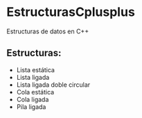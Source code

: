 # EstructurasCplusplus
Estructuras de datos en C++


## Estructuras:
- Lista estática
- Lista ligada
- Lista ligada doble circular
- Cola estática
- Cola ligada
- Pila ligada
